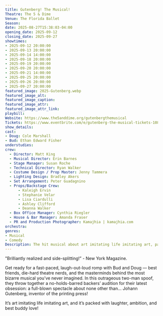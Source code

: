 ```yaml
---
title: Gutenberg! The Musical!
Theatre: The 5 & Dime
Venue: The Florida Ballet
Season: 
date: 2025-08-27T15:38:03-04:00
opening_date: 2025-09-12
closing_date: 2025-09-27
showtimes:
- 2025-09-12 20:00:00
- 2025-09-13 20:00:00
- 2025-09-14 14:00:00
- 2025-09-18 20:00:00
- 2025-09-19 20:00:00
- 2025-09-20 20:00:00
- 2025-09-21 14:00:00
- 2025-09-25 20:00:00
- 2025-09-26 20:00:00
- 2025-09-27 20:00:00
featured_image: 2025-Gutenberg.webp
featured_image_alt: 
featured_image_caption: 
featured_image_attr: 
featured_image_attr_link: 
playbill: 
Website: https://www.the5anddime.org/gutenbergthemusical
Tickets: https://www.eventbrite.com/e/gutenberg-the-musical-tickets-1086966408789?aff=ebdsoporgprofile
show_details: 
cast:
- Doug: Cole Marshall
- Bud: Ethan Edward Fisher
understudies:
crew:
  - Director: Matt King
  - Musical Director: Erin Barnes
  - Stage Manager: Susan Roche
  - Technical Director: Ryan Walker
  - Costume Design / Prop Master: Jenny Tammera
  - Lighting Design: Bradley Akers
  - Set Arrangement: Peter Guadagnino
  - Props/Backstage Crew:
      - Kaleigh Ervin
      - Stephanie Velar
      - Lisa Ciardulli
      - Ashley Clifford
      - Deanna Walker
  - Box Office Manager: Cynthia Riegler
  - House & Bar Manager: Amanda Fraser
  - PR and Production Photographer: Kamajhia | kamajhia.com
orchestra:
genres:
- Musical
- Comedy
Description: The hit musical about art imitating life imitating art, packed with laughter, ambition and best buddy love!
---
```

 "Brilliantly realized and side-splitting!” - New York Magazine. 

Get ready for a fast-paced, laugh-out-loud romp with Bud and Doug — best friends, die-hard theatre nerds, and the masterminds behind the most bizarre musical you’ve never imagined. In this outrageous two-man spoof, they throw together a no-holds-barred backers’ audition for their latest obsession: a full-blown spectacle about none other than... Johann Gutenberg, inventor of the printing press!

It’s art imitating life imitating art, and it’s packed with laughter, ambition, and best buddy love!